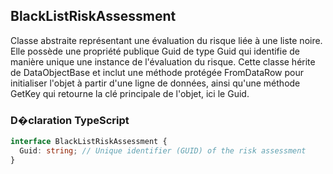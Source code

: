 ﻿## BlackListRiskAssessment

Classe abstraite représentant une évaluation du risque liée à une liste noire. Elle possède une propriété publique Guid de type Guid qui identifie de manière unique une instance de l'évaluation du risque. Cette classe hérite de DataObjectBase et inclut une méthode protégée FromDataRow pour initialiser l'objet à partir d'une ligne de données, ainsi qu'une méthode GetKey qui retourne la clé principale de l'objet, ici le Guid.

### D�claration TypeScript
```typescript
interface BlackListRiskAssessment {
  Guid: string; // Unique identifier (GUID) of the risk assessment
}
```